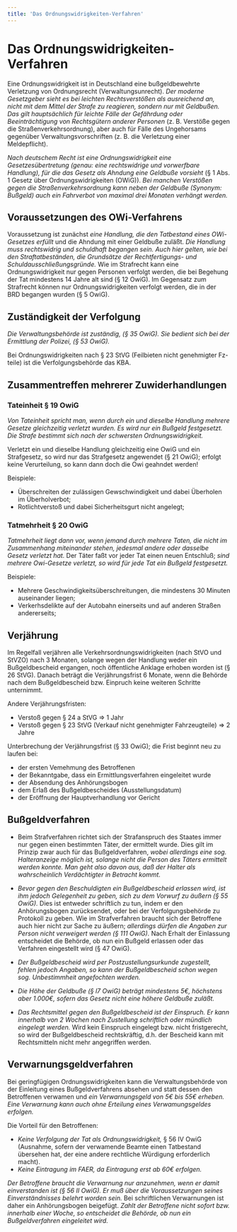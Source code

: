 ```yaml
---
title: 'Das Ordnungswidrigkeiten-Verfahren'
---
```


<infoBox>

# Das Ordnungswidrigkeiten-Verfahren

Eine Ordnungswidrigkeit ist in Deutschland eine bußgeldbewehrte Verletzung von Ordnungsrecht (Verwaltungsunrecht). *Der moderne Gesetzgeber sieht es bei leichten Rechtsverstößen als ausreichend an, nicht mit dem Mittel der Strafe zu reagieren, sondern nur mit Geldbußen. Das gilt hauptsächlich für leichte Fälle der Gefährdung oder Beeinträchtigung von Rechtsgütern anderer Personen* (z. B. Verstöße gegen die Straßenverkehrsordnung), aber auch für Fälle des Ungehorsams gegenüber Verwaltungsvorschriften (z. B. die Verletzung einer Meldepflicht).

*Nach deutschem Recht ist eine Ordnungswidrigkeit eine Gesetzesübertretung (genau: eine rechtswidrige und vorwerfbare Handlung), für die das Gesetz als Ahndung eine Geldbuße vorsieht* (§ 1 Abs. 1 Gesetz über Ordnungswidrigkeiten (OWiG)). *Bei manchen Verstößen gegen die Straßenverkehrsordnung kann neben der Geldbuße (Synonym: Bußgeld) auch ein Fahrverbot von maximal drei Monaten verhängt werden.*

</infoBox>

<newSection title="Voraussetzungen des OWi-Verfahrens">

## Voraussetzungen des OWi-Verfahrens

Voraussetzung ist zunächst *eine Handlung, die den Tatbestand eines OWi-Gesetzes erfüllt*
und die Ahndung mit einer Geldbuße zuläßt. *Die Handlung muss rechtswidrig und schuldhaft begangen sein. Auch hier gelten, wie bei den Straftatbeständen, die Grundsätze der Rechtfertigungs- und Schuldausschließungsgründe.* Wie im Strafrecht kann eine Ordnungswidrigkeit nur gegen Personen verfolgt werden, die bei Begehung der Tat mindestens 14 Jahre alt sind (§ 12 OwiG). Im Gegensatz zum Strafrecht können nur Ordnungswidrigkeiten verfolgt werden, die in der BRD begangen wurden (§ 5 OwiG).

</newSection>

<newSection title="Zuständigkeit der Verfolgung">

## Zuständigkeit der Verfolgung

*Die Verwaltungsbehörde ist zuständig, (§ 35 OwiG).* 
*Sie bedient sich bei der Ermittlung der Polizei, (§ 53 OwiG).*

Bei Ordnungswidrigkeiten nach § 23 StVG (Feilbieten nicht genehmigter Fz-teile) ist die Verfolgungsbehörde das KBA.

</newSection>

<newSection title="Zusammentreffen mehrerer Zuwiderhandlungen" addClass="law">

## Zusammentreffen mehrerer Zuwiderhandlungen

### Tateinheit § 19 OwiG

*Von Tateinheit spricht man, wenn durch ein und dieselbe Handlung mehrere Gesetze
gleichzeitig verletzt wurden.* *Es wird nur ein Bußgeld festgesetzt. Die Strafe bestimmt sich nach der schwersten Ordnungswidrigkeit.*

Verletzt ein und dieselbe Handlung gleichzeitig eine OwiG und ein Strafgesetz, so wird nur das Strafgesetz angewendet (§ 21 OwiG); erfolgt keine Verurteilung, so kann dann doch die Owi geahndet werden!

Beispiele:

- Überschreiten der zulässigen Gewschwindigkeit und dabei Überholen im Überholverbot;
- Rotlichtverstoß und dabei Sicherheitsgurt nicht angelegt;

### Tatmehrheit § 20 OwiG

*Tatmehrheit liegt dann vor, wenn jemand durch mehrere Taten, die nicht im Zusammenhang miteinander stehen, jedesmal andere oder dasselbe Gesetz verletzt hat.* Der Täter faßt vor
jeder Tat einen neuen Entschluß; *sind mehrere Owi-Gesetze verletzt, so wird für jede Tat ein Bußgeld festgesetzt.*

Beispiele:

- Mehrere Geschwindigkeitsüberschreitungen, die mindestens 30 Minuten auseinander liegen;
- Verkerhsdelikte auf der Autobahn einerseits und auf anderen Straßen andererseits;

</newSection>

<newSection title="Verjährung">

## Verjährung

Im Regelfall verjähren alle Verkehrsordnungswidrigkeiten (nach StVO und StVZO) nach 3 Monaten, solange wegen der Handlung weder ein Bußgeldbescheid ergangen, noch öffentliche Anklage erhoben
worden ist (§ 26 StVG). Danach beträgt die Verjährungsfrist 6 Monate, wenn die Behörde nach
dem Bußgeldbescheid bzw. Einpruch keine weiteren Schritte unternimmt.

Andere Verjährungsfristen:

- Verstoß gegen § 24 a StVG => 1 Jahr
- Verstoß gegen § 23 StVG (Verkauf nicht genehmigter Fahrzeugteile) => 2 Jahre

Unterbrechung der Verjährungsfrist (§ 33 OwiG); die Frist beginnt neu zu laufen bei:

- der ersten Vemehmung des Betroffenen
- der Bekanntgabe, dass ein Ermittlungsverfahren eingeleitet wurde
- der Absendung des Anhörungsbogen
- dem Erlaß des Bußgeldbescheides (Ausstellungsdatum)
- der Eröffnung der Hauptverhandlung vor Gericht

</newSection>

<newSection title="Bußgeldverfahren">

## Bußgeldverfahren

- Beim Strafverfahren richtet sich der Strafanspruch des Staates immer nur gegen einen bestimmten Täter, der ermittelt wurde. Dies gilt im Prinzip zwar auch für das Bußgeldverfahren, *wobei allerdings eine sog. Halteranzeige möglich ist, solange nicht die Person des Täters ermittelt werden konnte. Man geht also davon aus, daß der Halter als wahrscheinlich Verdächtigter in Betracht kommt.*

- *Bevor gegen den Beschuldigten ein Bußgeldbescheid erlassen wird, ist ihm jedoch Gelegenheit zu geben, sich zu dem Vorwurf zu äußern (§ 55 OwiG).* Dies ist entweder schriftlich zu tun, indem er den Anhörungsbogen zurücksendet, oder bei der Verfolgungsbehörde zu Protokoll zu geben. Wie im Strafverfahren braucht sich der Betroffene auch hier nicht zur Sache zu äußern; *allerdings dürfen die Angaben zur Person nicht verweigert werden (§ 111 OwiG).* Nach Erhalt der Einlassung entscheidet die Behörde, ob nun ein Bußgeld erlassen oder das Verfahren eingestellt wird (§ 47 OwiG).

- *Der Bußgeldbescheid wird per Postzustellungsurkunde zugestellt, fehlen jedoch Angaben, so kann der Bußgeldbescheid schon wegen sog. Unbestimmheit angefochten werden.*

- *Die Höhe der Geldbuße (§ l7 OwiG) beträgt mindestens 5€, höchstens aber 1.000€, sofern das Gesetz nicht eine höhere Geldbuße zuläßt.*

- *Das Rechtsmittel gegen den Bußgeldbescheid ist der Einspruch. Er kann innerhalb von 2
Wochen nach Zustellung schriftlich oder mündlich eingelegt werden.* Wird kein Einspruch eingelegt bzw. nicht fristgerecht, so wird der Bußgeldbescheid rechtskräftig, d.h. der Bescheid kann mit Rechtsmitteln nicht mehr angegriffen werden.

</newSection>

<newSection title="Verwarnungsgeldverfahren">

## Verwarnungsgeldverfahren

Bei geringfügigen Ordnungswidrigkeiten kann die Verwaltungsbehörde von der Einleitung eines
Bußgeldverfahrens absehen und statt dessen den Betroffenen verwamen und *ein Verwarnungsgeld von 5€ bis 55€ erheben. Eine Verwarnung kann auch ohne Erteilung eines Verwamungsgeldes erfolgen.*

Die Vorteil für den Betroffenen:

- *Keine Verfolgung der Tat als Ordnungswidrigkeit,* § 56 IV OwiG (Ausnahme, sofern der
verwamende Beamte einen Tatbestand übersehen hat, der eine andere rechtliche Würdigung
erforderlich macht).
- *Keine Eintragung im FAER, da Eintragung erst ab 60€ erfolgen.*

*Der Betroffene braucht die Verwarnung nur anzunehmen, wenn er damit einverstanden ist (§ 56 II OwiG).* *Er muß über die Voraussetzungen seines Einverständnisses belehrt worden sein.* Bei schriftlichen Verwarnungen ist daher ein Anhörungsbogen beigefügt. *Zahlt der Betroffene nicht sofort bzw. innerhalb einer Woche, so entscheidet die Behörde, ob nun ein Bußgeldverfahren eingeleitet wird.*

</newSection>